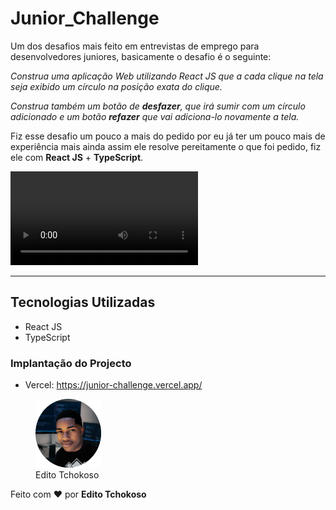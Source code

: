 # Junior_Challenge
Um dos desafios mais feito em entrevistas de emprego para desenvolvedores juniores, basicamente o desafio é o seguinte: 

*Construa uma aplicação Web utilizando React JS que a cada clique na tela seja exibido um círculo na posição exata do clique.*

*Construa também um botão de **desfazer**, que irá sumir com um círculo adicionado e um botão **refazer** que vai adiciona-lo novamente a tela.*

Fiz esse desafio um pouco a mais do pedido por eu já ter um pouco mais de experiência mais ainda assim ele resolve pereitamente o que foi pedido, fiz ele com **React JS** + **TypeScript**.

<video src="./src/assets/20230106_015820.mp4" autoplay></video>

***

## Tecnologias Utilizadas
- React JS
- TypeScript

### Implantação do Projecto
- Vercel: https://junior-challenge.vercel.app/

<figure>
    <img src='./src/assets/Profile picture.png' width='105' height='110'>
    <figcaption>Edito Tchokoso</figcaption>
</figure>

Feito com ❤ por **Edito Tchokoso**